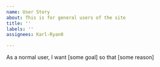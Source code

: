 ```yaml
---
name: User Story
about: This is for general users of the site
title: ''
labels: ''
assignees: Karl-Ryan0

---
```


As a normal user, I want [some goal] so that [some reason]
